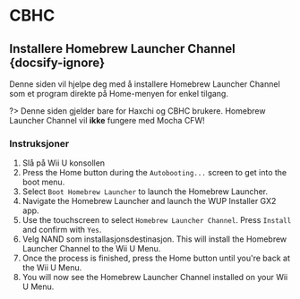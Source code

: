 # CBHC

## Installere Homebrew Launcher Channel {docsify-ignore}

Denne siden vil hjelpe deg med å installere Homebrew Launcher Channel som et program direkte på Home-menyen for enkel tilgang.

?> Denne siden gjelder bare for Haxchi og CBHC brukere. Homebrew Launcher Channel vil **ikke** fungere med Mocha CFW!

### Instruksjoner

1. Slå på Wii U konsollen
1. Press the Home button during the `Autobooting...` screen to get into the boot menu.
1. Select `Boot Homebrew Launcher` to launch the Homebrew Launcher.
1. Navigate the Homebrew Launcher and launch the WUP Installer GX2 app.
1. Use the touchscreen to select `Homebrew Launcher Channel`. Press `Install` and confirm with `Yes`.
1. Velg NAND som installasjonsdestinasjon. This will install the Homebrew Launcher Channel to the Wii U Menu.
1. Once the process is finished, press the Home button until you're back at the Wii U Menu.
1. You will now see the Homebrew Launcher Channel installed on your Wii U Menu.